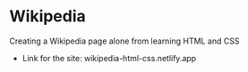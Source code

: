 # Wikipedia
Creating a Wikipedia page alone from learning HTML and CSS

* Link for the site:
wikipedia-html-css.netlify.app
